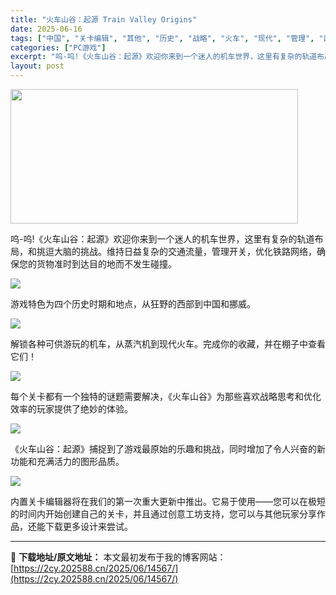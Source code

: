 ```yaml
---
title: "火车山谷：起源 Train Valley Origins"
date: 2025-06-16
tags: ["中国", "关卡编辑", "其他", "历史", "战略", "火车", "现代", "管理", "西部"]
categories: ["PC游戏"]
excerpt: "呜-呜!《火车山谷：起源》欢迎你来到一个迷人的机车世界，这里有复杂的轨道布局，和挑逗大脑的挑战。维持日益复杂的交通流量，管理开关，优化铁路网络，确保您的货物准时到达目的地而不发生碰撞。 游戏特色为四个历史时期和地点，从狂野的西部到中国和挪威。 解锁各种可供游玩的机车，从蒸汽机到现代火车。完成你的收藏&hellip;"
layout: post
---
```


<img class="aligncenter size-full wp-image-14558" src="https://2cy.202588.cn/wp-content/uploads/2025/06/2025061612455045.webp" alt="" width="460" height="215" />
<p class="bb_paragraph">呜-呜!《火车山谷：起源》欢迎你来到一个迷人的机车世界，这里有复杂的轨道布局，和挑逗大脑的挑战。维持日益复杂的交通流量，管理开关，优化铁路网络，确保您的货物准时到达目的地而不发生碰撞。</p>

<div class="bb_wide_img_ctn"><img class="bb_img" src="https://shared.fastly.steamstatic.com/store_item_assets/steam/apps/3451440/extras/field_chi.gif?t=1749801387" /></div>
<p class="bb_paragraph">游戏特色为四个历史时期和地点，从狂野的西部到中国和挪威。</p>

<div class="bb_wide_img_ctn"><img class="bb_img" src="https://shared.fastly.steamstatic.com/store_item_assets/steam/apps/3451440/extras/depo_chi.gif?t=1749801387" /></div>
<p class="bb_paragraph">解锁各种可供游玩的机车，从蒸汽机到现代火车。完成你的收藏，并在棚子中查看它们！</p>

<div class="bb_wide_img_ctn"><img class="bb_img" src="https://shared.fastly.steamstatic.com/store_item_assets/steam/apps/3451440/extras/boom_chi.gif?t=1749801387" /></div>
<p class="bb_paragraph">每个关卡都有一个独特的谜题需要解决，《火车山谷》为那些喜欢战略思考和优化效率的玩家提供了绝妙的体验。</p>

<div class="bb_wide_img_ctn"><img class="bb_img" src="https://shared.fastly.steamstatic.com/store_item_assets/steam/apps/3451440/extras/down_chi.gif?t=1749801387" /></div>
<p class="bb_paragraph">《火车山谷：起源》捕捉到了游戏最原始的乐趣和挑战，同时增加了令人兴奋的新功能和充满活力的图形品质。</p>

<div class="bb_wide_img_ctn"><img class="bb_img" src="https://shared.fastly.steamstatic.com/store_item_assets/steam/apps/3451440/extras/editor_chi.gif?t=1749801387" /></div>
<p class="bb_paragraph">内置关卡编辑器将在我们的第一次重大更新中推出。它易于使用——您可以在极短的时间内开始创建自己的关卡，并且通过创意工坊支持，您可以与其他玩家分享作品，还能下载更多设计来尝试。</p>

---
📖 **下载地址/原文地址：** 本文最初发布于我的博客网站：[https://2cy.202588.cn/2025/06/14567/](https://2cy.202588.cn/2025/06/14567/)
